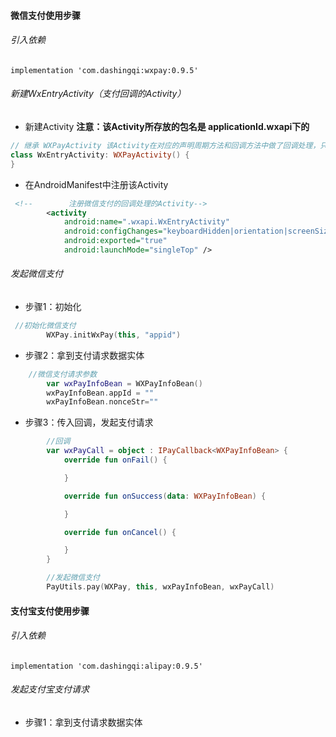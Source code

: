 #### 微信支付使用步骤
###### 引入依赖
```
implementation 'com.dashingqi:wxpay:0.9.5'
```
###### 新建WxEntryActivity（支付回调的Activity）
- 新建Activity
**注意：该Activity所存放的包名是 applicationId.wxapi下的**
```kotlin
// 继承 WXPayActivity 该Activity在对应的声明周期方法和回调方法中做了回调处理，只需继承即可不用做其他处理
class WxEntryActivity: WXPayActivity() {
}
```
- 在AndroidManifest中注册该Activity
```xml
 <!--        注册微信支付的回调处理的Activity-->
        <activity
            android:name=".wxapi.WxEntryActivity"
            android:configChanges="keyboardHidden|orientation|screenSize"
            android:exported="true"
            android:launchMode="singleTop" />
```
###### 发起微信支付
- 步骤1：初始化
```kotlin
 //初始化微信支付
        WXPay.initWxPay(this, "appid")
```
- 步骤2：拿到支付请求数据实体
```kotlin
    //微信支付请求参数
        var wxPayInfoBean = WXPayInfoBean()
        wxPayInfoBean.appId = ""
        wxPayInfoBean.nonceStr=""
```
- 步骤3：传入回调，发起支付请求
```kotlin
        //回调
        var wxPayCall = object : IPayCallback<WXPayInfoBean> {
            override fun onFail() {

            }

            override fun onSuccess(data: WXPayInfoBean) {

            }

            override fun onCancel() {

            }
        }

        //发起微信支付
        PayUtils.pay(WXPay, this, wxPayInfoBean, wxPayCall)

```

#### 支付宝支付使用步骤

###### 引入依赖
```
implementation 'com.dashingqi:alipay:0.9.5'
```
###### 发起支付宝支付请求
- 步骤1：拿到支付请求数据实体
```kotlin

```